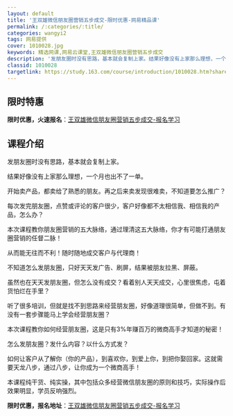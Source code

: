 ```yaml
---
layout: default
title: '王双雄微信朋友圈营销五步成交-限时优惠-网易精品课'
permalink: /:categories/:title/
categories: wangyi2
tags: 网易提供
cover: 1010028.jpg
keywords: 精选网课,网易云课堂,王双雄微信朋友圈营销五步成交
description: '发朋友圈时没有思路，基本就会复制上家。结果好像没有上家那么理想，一个月也出不了一单。开始卖产品，都卖给了熟悉的朋友。再之'
classid: 1010028
targetlink: https://study.163.com/course/introduction/1010028.htm?share=1&shareId=1025206652&utm_campaign=share&utm_medium=iphoneShare&utm_source=&utm_u=1025206652
---
```


## 限时特惠

**限时优惠，火速报名**：[王双雄微信朋友圈营销五步成交-报名学习](https://study.163.com/course/introduction/1010028.htm?share=1&shareId=1025206652&utm_campaign=share&utm_medium=iphoneShare&utm_source=&utm_u=1025206652)

## 课程介绍

发朋友圈时没有思路，基本就会复制上家。



结果好像没有上家那么理想，一个月也出不了一单。



开始卖产品，都卖给了熟悉的朋友。再之后来卖发现很难卖，不知道要怎么推广？



每次发完朋友圈，点赞或评论的客户很少，客户好像都不太相信我、相信我的产品，怎么办？

 

本次课程教你朋友圈营销的五大脉络，通过理清这五大脉络，你才有可能打通朋友圈营销的任督二脉！

从而能无往而不利！随时随地成交客户与代理商！



不知道怎么发朋友圈，只好天天发广告、刷屏，结果被朋友拉黑、屏蔽。



虽然也在天天发朋友圈，但怎么没有成交？看着别人天天成交，心里很焦虑，屯着货怕烂在手里？



听了很多培训，但就是找不到思路来经营朋友圈，好像道理很简单，但做不到。有没有一套步骤能马上学会经营朋友圈？



本次课程教你如何经营朋友圈，这是只有3%年赚百万的微商高手才知道的秘密！



怎么发朋友圈？发什么内容？以什么方式发？



如何让客户从了解你（你的产品），到喜欢你，到爱上你，到把你娶回家。这就需要天龙八步，通过八步，让你成为一个微商高手！



本课程纯干货、纯实操，其中包括众多经营微信朋友圈的原则和技巧，实际操作后效果明显，学员反响强烈。

**限时优惠，报名地址**：[王双雄微信朋友圈营销五步成交-报名学习](https://study.163.com/course/introduction/1010028.htm?share=1&shareId=1025206652&utm_campaign=share&utm_medium=iphoneShare&utm_source=&utm_u=1025206652)

